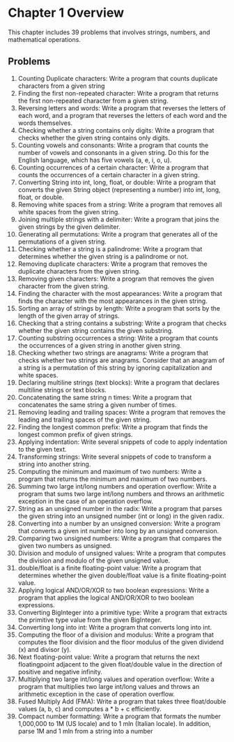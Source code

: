 # Chapter 1 Overview
This chapter includes 39 problems that involves strings, numbers,
and mathematical operations.

## Problems
1. Counting Duplicate characters: Write a program that counts duplicate
   characters from a given string
2. Finding the first non-repeated character: Write a program that returns
   the first non-repeated character from a given string.
3. Reversing letters and words: Write a program that reverses the letters of each
   word, and a program that reverses the letters of each word and the words themselves.
4. Checking whether a string contains only digits: Write a program that checks whether the
   given string contains only digits.
5. Counting vowels and consonants: Write a program that counts the number of vowels and consonants
   in a given string.  Do this for the English language, which has five vowels (a, e, i, o, u).
6. Counting occurrences of a certain character: Write a program that counts the occurrences of a
   certain character in a given string.
7. Converting String into int, long, float, or double: Write a program
   that converts the given String object (representing a number) into int,
   long, float, or double.
8. Removing white spaces from a string: Write a program that removes all
   white spaces from the given string.
9. Joining multiple strings with a delimiter: Write a program that joins the
   given strings by the given delimiter.
10. Generating all permutations: Write a program that generates all of the
    permutations of a given string.
11. Checking whether a string is a palindrome: Write a program that
    determines whether the given string is a palindrome or not.
12. Removing duplicate characters: Write a program that removes the
    duplicate characters from the given string.
13. Removing given characters: Write a program that removes the given
    character from the given string.
14. Finding the character with the most appearances: Write a program that
    finds the character with the most appearances in the given string.
15. Sorting an array of strings by length: Write a program that sorts by the
    length of the given array of strings.
16. Checking that a string contains a substring: Write a program that checks
    whether the given string contains the given substring.
17. Counting substring occurrences a string: Write a program that counts the
    occurrences of a given string in another given string.
18. Checking whether two strings are anagrams: Write a program that checks
    whether two strings are anagrams. Consider that an anagram of a string is
    a permutation of this string by ignoring capitalization and white spaces.
19. Declaring multiline strings (text blocks): Write a program that declares
    multiline strings or text blocks.
20. Concatenating the same string n times: Write a program that concatenates
    the same string a given number of times.
21. Removing leading and trailing spaces: Write a program that removes the
    leading and trailing spaces of the given string.
22. Finding the longest common prefix: Write a program that finds the longest
    common prefix of given strings.
23. Applying indentation: Write several snippets of code to apply indentation
    to the given text.
24. Transforming strings: Write several snippets of code to transform a string
    into another string.
25. Computing the minimum and maximum of two numbers: Write a
    program that returns the minimum and maximum of two numbers.
26. Summing two large int/long numbers and operation overflow: Write a
    program that sums two large int/long numbers and throws an arithmetic
    exception in the case of an operation overflow.
27. String as an unsigned number in the radix: Write a program that parses
    the given string into an unsigned number (int or long) in the given radix.
28. Converting into a number by an unsigned conversion: Write a program
    that converts a given int number into long by an unsigned conversion.
29. Comparing two unsigned numbers: Write a program that compares the
    given two numbers as unsigned.
30. Division and modulo of unsigned values: Write a program that computes
    the division and modulo of the given unsigned value.
31. double/float is a finite floating-point value: Write a program that
    determines whether the given double/float value is a finite floating-point
    value.
32. Applying logical AND/OR/XOR to two boolean expressions: Write a
    program that applies the logical AND/OR/XOR to two boolean expressions.
33. Converting BigInteger into a primitive type: Write a program that
    extracts the primitive type value from the given BigInteger.
34. Converting long into int: Write a program that converts long into int.
35. Computing the floor of a division and modulus: Write a program that
    computes the floor division and the floor modulus of the given dividend
    (x) and divisor (y).
36. Next floating-point value: Write a program that returns the next floatingpoint adjacent to the given float/double value in the direction of positive
    and negative infinity.
37. Multiplying two large int/long values and operation overflow: Write a
    program that multiplies two large int/long values and throws an
    arithmetic exception in the case of operation overflow.
38. Fused Multiply Add (FMA): Write a program that takes three
    float/double values (a, b, c) and computes a * b + c efficiently.
39. Compact number formatting: Write a program that formats the number
    1,000,000 to 1M (US locale) and to 1 mln (Italian locale). In addition, parse
    1M and 1 mln from a string into a number    